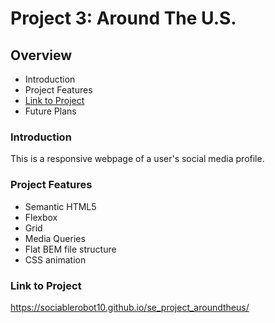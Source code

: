 # Project 3: Around The U.S.


## Overview

* Introduction
* Project Features
* [Link to Project](#https://sociablerobot10.github.io/se_project_aroundtheus/)
* Future Plans

### Introduction

This is a responsive webpage of a user's social media profile.

### Project Features

- Semantic HTML5
- Flexbox
- Grid
- Media Queries
- Flat BEM file structure
- CSS animation

### Link to Project
https://sociablerobot10.github.io/se_project_aroundtheus/



